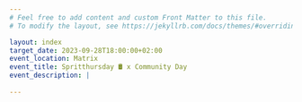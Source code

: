```yaml
---
# Feel free to add content and custom Front Matter to this file.
# To modify the layout, see https://jekyllrb.com/docs/themes/#overriding-theme-defaults

layout: index
target_date: 2023-09-28T18:00:00+02:00
event_location: Matrix
event_title: Spritthursday 🛢️ x Community Day
event_description: |
  
---
```

